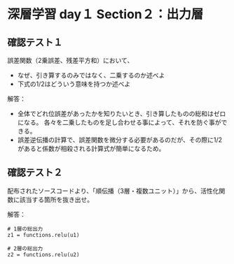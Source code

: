 # 深層学習 day１ Section２：出力層

## 確認テスト１

誤差関数（2乗誤差、残差平方和）において、
* なぜ、引き算するのみではなく、二乗するのか述べよ
* 下式の1/2はどういう意味を持つか述べよ

解答：

* 全体でどれ位誤差があったかを知りたいとき、引き算したものの総和はゼロになる。
  各々を二乗したものを足し合わせる事によって、それを防ぐ事ができる。
* 誤差逆伝播の計算で、誤差関数を微分する必要があるのだが、その際に1/2があると係数が相殺される計算式が簡単になるため。
   

## 確認テスト２

配布されたソースコードより、「順伝播（3層・複数ユニット）」から、活性化関数に該当する箇所を抜き出せ。

解答：
```    
# 1層の総出力
z1 = functions.relu(u1)
    
# 2層の総出力
z2 = functions.relu(u2)
```
